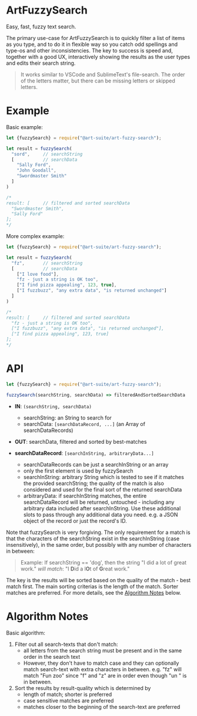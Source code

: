 # ArtFuzzySearch

Easy, fast, fuzzy text search.

The primary use-case for ArtFuzzySearch is to quickly filter a list of items as you type, and to do it in flexible way so you catch odd spellings and type-os and other inconsistencies. The key to success is speed and, together with a good UX, interactively showing the results as the user types and edits their search string.

> It works similar to VSCode and SublimeText's file-search. The order of the letters matter, but there can be missing letters or skipped letters.


# Example

Basic example:

```javascript
let {fuzzySearch} = require("@art-suite/art-fuzzy-search");

let result = fuzzySearch(
  "sord",     // searchString
  [           // searchData
    "Sally Ford",
    "John Goodall",
    "Swordmaster Smith"
  ]
)

/*
result: [     // filtered and sorted searchData
  "Swordmaster Smith",
  "Sally Ford"
];
*/

```

More complex example:

```javascript
let {fuzzySearch} = require("@art-suite/art-fuzzy-search");

let result = fuzzySearch(
  "fz",       // searchString
  [           // searchData
    ["I love food"],
    "fz - just a string is OK too",
    ["I find pizza appealing", 123, true],
    ["I fuzzbuzz", "any extra data", "is returned unchanged"]
  ]
)

/*
result: [     // filtered and sorted searchData
  "fz - just a string is OK too",
  ["I fuzzbuzz", "any extra data", "is returned unchanged"],
  ["I find pizza appealing", 123, true]
];
*/

```

# API

```javascript
let {fuzzySearch} = require("@art-suite/art-fuzzy-search");

fuzzySearch(searchString, searchData) => filteredAndSortedSearchData
```

- **IN**: `(searchString, searchData)`

  - searchString: an String to search for
  - searchData: `[searchDataRecord, ...]` (an Array of searchDataRecords)

- **OUT**: searchData, filtered and sorted by best-matches

- **searchDataRecord**: `[searchInString, arbitraryData...]`
  - searchDataRecords can be just a searchInString or an array
  - only the first element is used by fuzzySearch
  - searchInString: arbitrary String which is tested to see if it matches the provided searchString; the quality of the match is also considered and used for the final sort of the returned searchData
  - arbitraryData: if searchInString matches, the entire searchDataRecord will be returned, untouched - including any arbitrary data included after searchInString. Use these additional slots to pass through any additional data you need. e.g. a JSON object of the record or just the record's ID.

Note that fuzzySearch is very forgiving. The only requirement for a match is that the characters of the searchString exist in the searchInString (case insensitively), in the same order, but possibly with any number of characters in between:

> Example: If searchString == 'dog', then the string "I did a lot of great work." *will match*: "I **D**id a l**O**t of **G**reat work."

The key is the results will be sorted based on the quality of the match - best match first. The main sorting criterias is the length of the match. Sorter matches are preferred. For more details, see the [Algorithm Notes](#algorithm-notes) below.

# Algorithm Notes

Basic algorithm:

1. Filter out all search-texts that don't match:
    - all letters from the search string must be present and in the same order in the search text
    - However, they don't have to match case and they can optionally match search-text with extra characters in between. e.g. "fz" will match "Fun zoo" since "f" and "z" are in order even though "un " is in between.
2. Sort the results by result-quality which is determined by
    - length of match; shorter is preferred
    - case sensitive matches are preferred
    - matches closer to the beginning of the search-text are preferred
